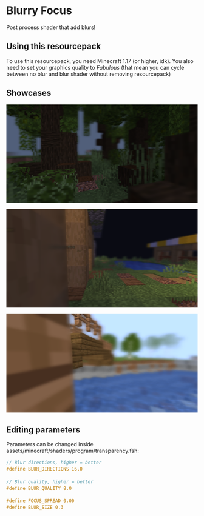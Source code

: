 # Blurry Focus
Post process shader that add blurs!

## Using this resourcepack
To use this resourcepack, you need Minecraft 1.17 (or higher, idk). You also need to set your graphics quality to _Fabulous_ (that mean you can cycle between no blur and blur shader without removing resourcepack)

## Showcases
![Forest](showcases/2021-06-10_21.16.51.png)

![Village](showcases/2021-06-10_21.20.46.png)

![The Bridge](showcases/2021-06-10_21.22.16.png)

## Editing parameters
Parameters can be changed inside assets/minecraft/shaders/program/transparency.fsh:
```glsl
// Blur directions, higher = better
#define BLUR_DIRECTIONS 16.0

// Blur quality, higher = better
#define BLUR_QUALITY 8.0

#define FOCUS_SPREAD 0.00
#define BLUR_SIZE 0.3
```